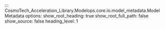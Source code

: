 ::: CosmoTech_Acceleration_Library.Modelops.core.io.model_metadata.ModelMetadata
    options:
       show_root_heading: true
       show_root_full_path: false
       show_source: false
       heading_level: 1


